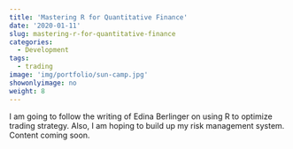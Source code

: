 ```yaml
---
title: 'Mastering R for Quantitative Finance'
date: '2020-01-11'
slug: mastering-r-for-quantitative-finance
categories:
  - Development
tags:
  - trading
image: 'img/portfolio/sun-camp.jpg'
showonlyimage: no
weight: 8
---
```


I am going to follow the writing of Edina Berlinger on using R to optimize trading strategy. Also, I am hoping to build up my risk management system. Content coming soon.
<!--more-->